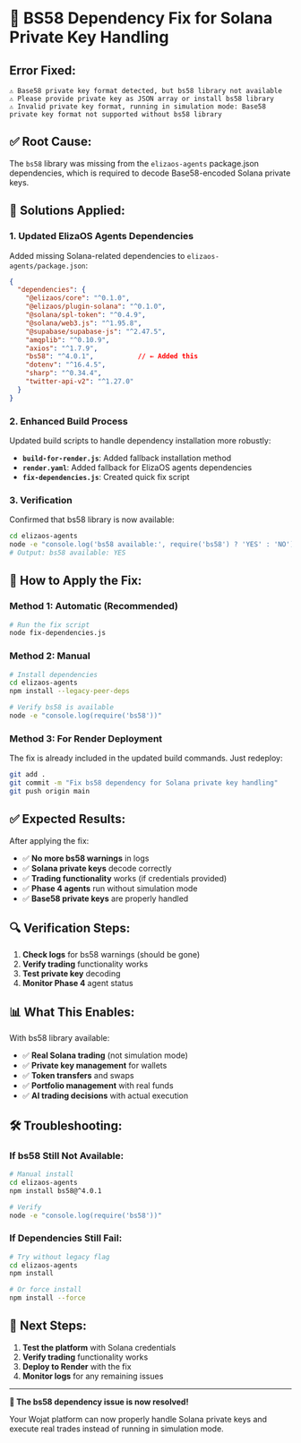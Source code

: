 # 🔧 BS58 Dependency Fix for Solana Private Key Handling

## **Error Fixed:**
```
⚠️ Base58 private key format detected, but bs58 library not available
⚠️ Please provide private key as JSON array or install bs58 library
⚠️ Invalid private key format, running in simulation mode: Base58 private key format not supported without bs58 library
```

## **✅ Root Cause:**
The `bs58` library was missing from the `elizaos-agents` package.json dependencies, which is required to decode Base58-encoded Solana private keys.

## **🔧 Solutions Applied:**

### **1. Updated ElizaOS Agents Dependencies**
Added missing Solana-related dependencies to `elizaos-agents/package.json`:

```json
{
  "dependencies": {
    "@elizaos/core": "^0.1.0",
    "@elizaos/plugin-solana": "^0.1.0",
    "@solana/spl-token": "^0.4.9",
    "@solana/web3.js": "^1.95.8",
    "@supabase/supabase-js": "^2.47.5",
    "amqplib": "^0.10.9",
    "axios": "^1.7.9",
    "bs58": "^4.0.1",           // ← Added this
    "dotenv": "^16.4.5",
    "sharp": "^0.34.4",
    "twitter-api-v2": "^1.27.0"
  }
}
```

### **2. Enhanced Build Process**
Updated build scripts to handle dependency installation more robustly:

- **`build-for-render.js`**: Added fallback installation method
- **`render.yaml`**: Added fallback for ElizaOS agents dependencies
- **`fix-dependencies.js`**: Created quick fix script

### **3. Verification**
Confirmed that bs58 library is now available:
```bash
cd elizaos-agents
node -e "console.log('bs58 available:', require('bs58') ? 'YES' : 'NO')"
# Output: bs58 available: YES
```

## **🚀 How to Apply the Fix:**

### **Method 1: Automatic (Recommended)**
```bash
# Run the fix script
node fix-dependencies.js
```

### **Method 2: Manual**
```bash
# Install dependencies
cd elizaos-agents
npm install --legacy-peer-deps

# Verify bs58 is available
node -e "console.log(require('bs58'))"
```

### **Method 3: For Render Deployment**
The fix is already included in the updated build commands. Just redeploy:

```bash
git add .
git commit -m "Fix bs58 dependency for Solana private key handling"
git push origin main
```

## **✅ Expected Results:**

After applying the fix:

- ✅ **No more bs58 warnings** in logs
- ✅ **Solana private keys** decode correctly
- ✅ **Trading functionality** works (if credentials provided)
- ✅ **Phase 4 agents** run without simulation mode
- ✅ **Base58 private keys** are properly handled

## **🔍 Verification Steps:**

1. **Check logs** for bs58 warnings (should be gone)
2. **Verify trading** functionality works
3. **Test private key** decoding
4. **Monitor Phase 4** agent status

## **📊 What This Enables:**

With bs58 library available:

- ✅ **Real Solana trading** (not simulation mode)
- ✅ **Private key management** for wallets
- ✅ **Token transfers** and swaps
- ✅ **Portfolio management** with real funds
- ✅ **AI trading decisions** with actual execution

## **🛠️ Troubleshooting:**

### **If bs58 Still Not Available:**
```bash
# Manual install
cd elizaos-agents
npm install bs58@^4.0.1

# Verify
node -e "console.log(require('bs58'))"
```

### **If Dependencies Still Fail:**
```bash
# Try without legacy flag
cd elizaos-agents
npm install

# Or force install
npm install --force
```

## **🎯 Next Steps:**

1. **Test the platform** with Solana credentials
2. **Verify trading** functionality works
3. **Deploy to Render** with the fix
4. **Monitor logs** for any remaining issues

---

**🎉 The bs58 dependency issue is now resolved!**

Your Wojat platform can now properly handle Solana private keys and execute real trades instead of running in simulation mode.
